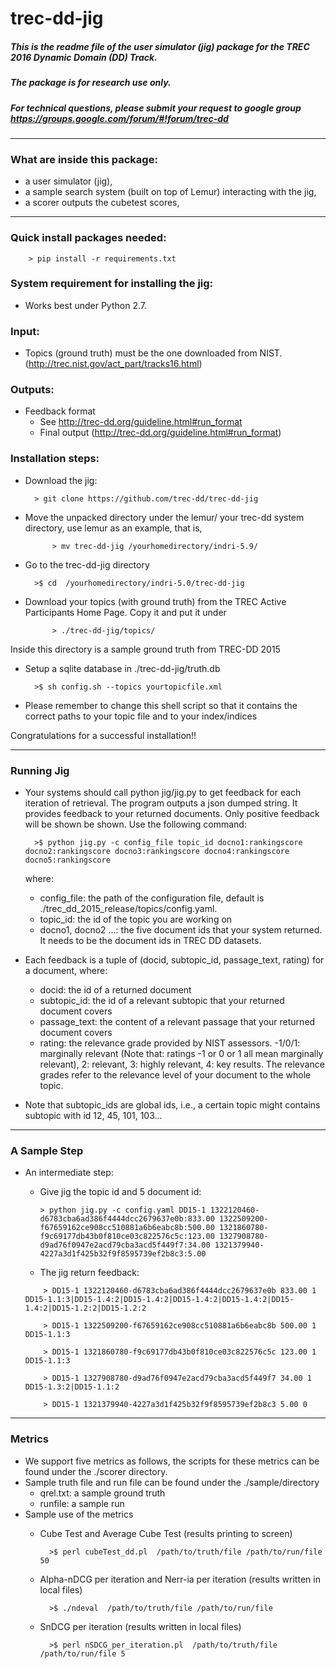 # trec-dd-jig

##### This is the readme file of  the user simulator (jig) package for the TREC 2016 Dynamic Domain (DD) Track.
##### The package is for research use only.

##### For technical questions, please submit your request to google group https://groups.google.com/forum/#!forum/trec-dd

**************************************************************************

### What are inside this package:

* a user simulator (jig),
* a sample search system (built on top of Lemur) interacting with the jig,
* a scorer outputs the cubetest scores,

**************************************************************************

### Quick install packages needed:

        > pip install -r requirements.txt


### System requirement for installing the jig:
- Works best under Python 2.7.

### Input:

- Topics (ground truth) must be the one downloaded from NIST. (http://trec.nist.gov/act_part/tracks16.html)

### Outputs:
- Feedback format
    + See http://trec-dd.org/guideline.html#run_format
    + Final output (http://trec-dd.org/guideline.html#run_format)

### Installation steps:
- Download the jig:
  ``` shell
    > git clone https://github.com/trec-dd/trec-dd-jig
  ```
- Move the unpacked directory under the lemur/ your trec-dd system directory, use lemur as an example, that is,
  ``` shell
        > mv trec-dd-jig /yourhomedirectory/indri-5.9/
  ```

- Go to the trec-dd-jig directory

  ``` shell
    >$ cd  /yourhomedirectory/indri-5.0/trec-dd-jig
  ```

- Download your topics (with ground truth)  from the TREC Active Participants Home Page. Copy it and put it under
  ``` shell
        > ./trec-dd-jig/topics/
  ```

Inside this directory is a sample ground truth from TREC-DD 2015


- Setup a sqlite database in ./trec-dd-jig/truth.db

  ``` shell
    >$ sh config.sh --topics yourtopicfile.xml
  ```

- Please remember to change this shell script so that it contains the correct paths to your topic file and to your index/indices

 Congratulations for a successful installation!!

**************************************************************************
### Running Jig
- Your systems should call python jig/jig.py to get feedback for each iteration of retrieval. The program outputs a json dumped string. It provides feedback to your returned documents. Only positive feedback will be shown be shown.  Use the following command:

  ``` shell
    >$ python jig.py -c config_file topic_id docno1:rankingscore docno2:rankingscore docno3:rankingscore docno4:rankingscore docno5:rankingscore
  ```

    where:
    + config_file: the path of the configuration file, default is ./trec_dd_2015_release/topics/config.yaml.
    + topic_id: the id of the topic you are working on
    + docno1, docno2 ...: the five document ids that your system returned. It needs to be the document ids in TREC DD datasets.

- Each feedback is a tuple of (docid, subtopic_id, passage_text, rating) for a document, where:
    + docid: the id of a returned document
    + subtopic_id: the id of a relevant subtopic that your returned document covers
    + passage_text: the content of a relevant passage that your returned document covers
    + rating: the relevance grade provided by NIST assessors. -1/0/1: marginally relevant (Note that: ratings -1 or 0 or 1 all mean marginally relevant), 2: relevant, 3: highly relevant, 4: key results. The relevance grades refer to the relevance level of your document to the whole topic.

- Note that subtopic_ids are global ids, i.e., a certain topic might contains subtopic with id 12, 45, 101, 103...

**************************************************************************
### A Sample Step
- An intermediate step:
    + Give jig the topic id and 5 document id:
        ``` shell
        > python jig.py -c config.yaml DD15-1 1322120460-d6783cba6ad386f4444dcc2679637e0b:833.00 1322509200-f67659162ce908cc510881a6b6eabc8b:500.00 1321860780-f9c69177db43b0f810ce03c822576c5c:123.00 1327908780-d9ad76f0947e2acd79cba3acd5f449f7:34.00 1321379940-4227a3d1f425b32f9f8595739ef2b8c3:5.00
        ```

    + The jig return feedback:

    ``` shell
        > DD15-1 1322120460-d6783cba6ad386f4444dcc2679637e0b 833.00 1 DD15-1.1:3|DD15-1.4:2|DD15-1.4:2|DD15-1.4:2|DD15-1.4:2|DD15-1.4:2|DD15-1.2:2|DD15-1.2:2

        > DD15-1 1322509200-f67659162ce908cc510881a6b6eabc8b 500.00 1 DD15-1.1:3

        > DD15-1 1321860780-f9c69177db43b0f810ce03c822576c5c 123.00	1 DD15-1.1:3

        > DD15-1 1327908780-d9ad76f0947e2acd79cba3acd5f449f7 34.00 1 DD15-1.3:2|DD15-1.1:2

        > DD15-1 1321379940-4227a3d1f425b32f9f8595739ef2b8c3 5.00 0
    ```
**************************************************************************

### Metrics
- We support five metrics as follows, the scripts for these metrics can be found under the ./scorer directory.
- Sample truth file and run file can be found under the ./sample/directory
    + qrel.txt: a sample ground truth
    + runfile: a sample run
- Sample use of the metrics
    + Cube Test and Average Cube Test (results printing to screen)

      ``` shell
        >$ perl cubeTest_dd.pl  /path/to/truth/file /path/to/run/file 50
      ```

    + Alpha-nDCG per iteration and Nerr-ia per iteration (results written in local files)

      ``` shell
        >$ ./ndeval  /path/to/truth/file /path/to/run/file
      ```

    + SnDCG per iteration (results written in local files)

      ``` shell
        >$ perl nSDCG_per_iteration.pl  /path/to/truth/file /path/to/run/file 5
      ```
